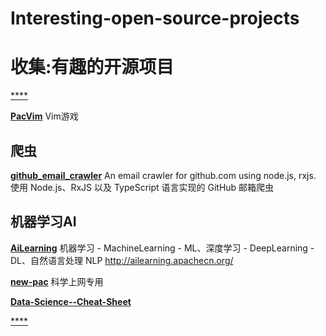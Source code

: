 # Interesting-open-source-projects
# 收集:有趣的开源项目
[****]()

[**PacVim**](https://github.com/jmoon018/PacVim.git)
Vim游戏 

## 爬虫
[**github_email_crawler**](https://github.com/nekocode/github_email_crawler)
An email crawler for github.com using node.js, rxjs.
使用 Node.js、RxJS 以及 TypeScript 语言实现的 GitHub 邮箱爬虫

## 机器学习AI
[**AiLearning**](https://github.com/apachecn/AiLearning.git)
机器学习 - MachineLearning - ML、深度学习 - DeepLearning - DL、自然语言处理 NLP http://ailearning.apachecn.org/

[**new-pac**](https://github.com/ldqk/new-pac.git)
科学上网专用 

[**Data-Science--Cheat-Sheet**](https://github.com/abhat222/Data-Science--Cheat-Sheet)

[****]()
